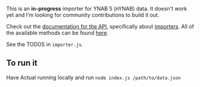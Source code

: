 
This is an **in-progress** importer for YNAB 5 (nYNAB) data. It doesn't work yet and I'm looking for community contributions to build it out.

Check out the [documentation for the API](https://actualbudget.com/docs/developers/using-the-API/), specifically about [importers](https://actualbudget.com/docs/developers/using-the-API/#writing-data-importers). All of the available methods can be found [here](https://actualbudget.com/docs/developers/API/).

See the TODOS in `importer.js`.

## To run it

Have Actual running locally and run `node index.js /path/to/data.json`